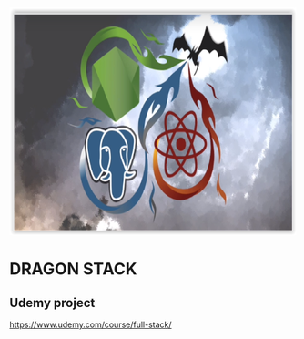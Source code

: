 <img src="./readmeImages/dragonstack1.png" width="900" height="400" >

# DRAGON STACK

## Udemy project

https://www.udemy.com/course/full-stack/
